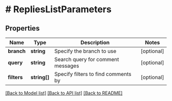 # # RepliesListParameters

## Properties

Name | Type | Description | Notes
------------ | ------------- | ------------- | -------------
**branch** | **string** | Specify the branch to use | [optional] 
**query** | **string** | Search query for comment messages | [optional] 
**filters** | **string[]** | Specify filters to find comments by | [optional] 

[[Back to Model list]](../../README.md#documentation-for-models) [[Back to API list]](../../README.md#documentation-for-api-endpoints) [[Back to README]](../../README.md)


